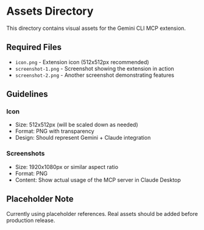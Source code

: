 # Assets Directory

This directory contains visual assets for the Gemini CLI MCP extension.

## Required Files

- `icon.png` - Extension icon (512x512px recommended)
- `screenshot-1.png` - Screenshot showing the extension in action
- `screenshot-2.png` - Another screenshot demonstrating features

## Guidelines

### Icon
- Size: 512x512px (will be scaled down as needed)
- Format: PNG with transparency
- Design: Should represent Gemini + Claude integration

### Screenshots
- Size: 1920x1080px or similar aspect ratio
- Format: PNG
- Content: Show actual usage of the MCP server in Claude Desktop

## Placeholder Note

Currently using placeholder references. Real assets should be added before production release.